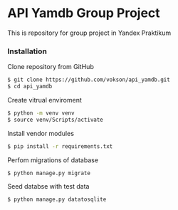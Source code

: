 # API Yamdb Group Project

This is repository for group project in Yandex Praktikum

### Installation

Clone repository from GitHub
```sh
$ git clone https://github.com/vokson/api_yamdb.git
$ cd api_yamdb
```

Create vitrual enviroment
```sh
$ python -m venv venv
$ source venv/Scripts/activate
```

Install vendor modules
```sh
$ pip install -r requirements.txt
```

Perfom migrations of database
```sh
$ python manage.py migrate
```

Seed databse with test data
```sh
$ python manage.py datatosqlite
```